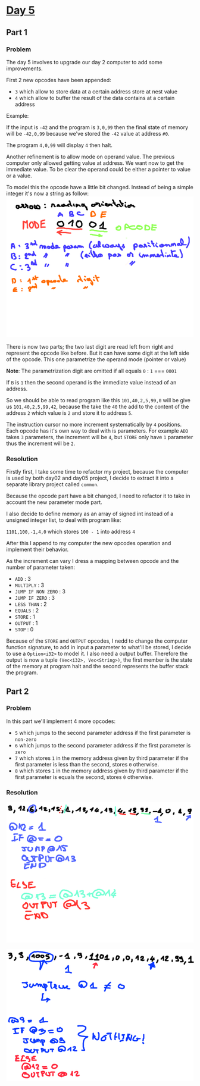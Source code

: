 # [Day 5](https://adventofcode.com/2019/day/5)

## Part 1

### Problem

The day 5 involves to upgrade our day 2 computer to add some improvements.

First 2 new opcodes have been appended:
- `3` which allow to store data at a certain address store at nest value
- `4` which allow to buffer the result of the data contains at a certain address

Example:

If the input is `-42` and the program is `3,0,99` then the final state of memory will be `-42,0,99`
because we've stored the `-42` value at address `#0`.

The program `4,0,99` will display `4` then halt.

Another refinement is to allow mode on operand value. The previous computer only allowed getting value
at address. We want now to get the immediate value. To be clear the operand could be either a pointer to value or a value.

To model this the opcode have a little bit changed. Instead of being a simple integer it's now a string as follow:
![](./opcode.png)

There is now two parts; the two last digit are read left from right and represent the opcode like before. 
But it can have some digit at the left side of the opcode. This one parametrize the operand mode (pointer or value)

__Note__: The parametrization digit are omitted if all equals `0` : `1` === `0001`

If `B` is `1` then the second operand is the immediate value instead of an address.

So we should be able to read program like this `101,40,2,5,99,0` will be give us `101,40,2,5,99,42`, because the take the `40` the add to the content of the address `2` which value is `2` and store it to address `5`.

The instruction cursor no more increment systematically by `4` positions. Each opcode has it's own way
to deal with is parameters. For example `ADD` takes `3` parameters, the increment will be `4`, but `STORE`
only have `1` parameter thus the increment will be `2`.

### Resolution

Firstly first, I take some time to refactor my project, because the computer is used by both day02 and day05 project, I decide to extract it into a separate library project called `common`.

Because the opcode part have a bit changed, I need to refactor it to take in account the new parameter mode part. 

I also decide to define memory as an array of signed int instead of a unsigned integer list, to deal with program like:

`1101,100,-1,4,0` which stores `100 - 1` into address `4`

After this I append to my computer the new opcodes operation and implement their behavior.

As the increment can vary I dress a mapping between opcode and the number of parameter taken:
- `ADD` : 3
- `MULTIPLY` : 3
- `JUMP IF NON ZERO` : 3
- `JUMP IF ZERO` : 3
- `LESS THAN` : 2
- `EQUALS` : 2
- `STORE` : 1
- `OUTPUT` : 1
- `STOP` : 0

Because of the `STORE` and `OUTPUT` opcodes, I nedd to change the computer function signature, to add
in input a parameter to what'll be stored, I decide to use a `Option<i32>` to model it. I also need a output buffer.
Therefore the output is now a tuple `(Vec<i32>, Vec<String>)`, the first member is the state of the memory at program halt
and the second represents the buffer stack the program.

## Part 2

### Problem

In this part we'll implement 4 more opcodes:

- `5` which jumps to the second parameter address if the first parameter is `non-zero`
- `6` which jumps to the second parameter address if the first parameter is `zero`
- `7` which stores `1` in the memory address given by third parameter if the first parameter is less
than the second, stores `0` otherwise.
- `8` which stores `1` in the memory address given by third parameter if the first parameter is equals the second, stores `0` otherwise.

### Resolution

![](./jump_program_positional.png)

![](./jump_program.png)